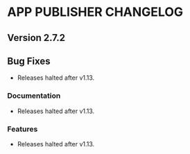 # APP PUBLISHER CHANGELOG

## Version 2.7.2

## Bug Fixes

- Releases halted after v1.13.

### Documentation

- Releases halted after v1.13.

### Features

- Releases halted after v1.13.
